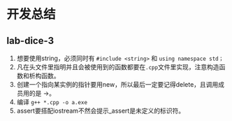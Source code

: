 # 开发总结

## lab-dice-3

1. 想要使用string，必须同时有 `#include <string>` 和 `using namespace std；`
2. 凡在头文件里指明并且会被使用到的函数都要在`.cpp`文件里实现，注意构造函数和析构函数。
3. 创建一个指向某实例的指针要用new，所以最后一定要记得delete，且调用成员用的是 ->。
4. 编译 `g++ *.cpp -o a.exe`
5. assert要搭配iostream不然会提示_assert是未定义的标识符。